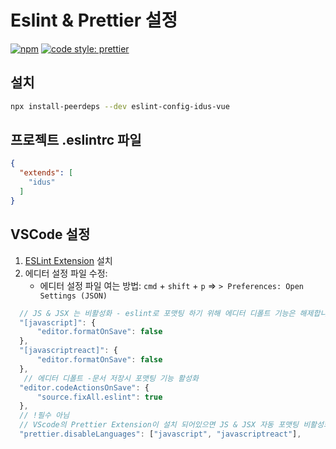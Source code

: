 # Eslint & Prettier 설정

[![npm](https://flat.badgen.net/npm/v/eslint-config-idus)](https://npmjs.com/package/eslint-config-idus)
[![code style: prettier](https://img.shields.io/badge/code_style-prettier-ff69b4.svg?style=flat-square)](https://github.com/prettier/prettier)

## 설치

``` bash
npx install-peerdeps --dev eslint-config-idus-vue
```

## 프로젝트 .eslintrc 파일

``` json
{
  "extends": [
    "idus"
  ]
}
```

## VSCode 설정

1. [ESLint Extension](https://marketplace.visualstudio.com/items?itemName=dbaeumer.vscode-eslint) 설치
2. 에디터 설정 파일 수정:
    - 에디터 설정 파일 여는 방법: `cmd` + `shift` + `p` => `> Preferences: Open Settings (JSON)`

  ```js
    // JS & JSX 는 비활성화 - eslint로 포맷팅 하기 위해 에디터 디폴트 기능은 해제합니다.
    "[javascript]": {
        "editor.formatOnSave": false
    },
    "[javascriptreact]": {
        "editor.formatOnSave": false
    },
     // 에디터 디폴트 -문서 저장시 포맷팅 기능 활성화
    "editor.codeActionsOnSave": {
        "source.fixAll.eslint": true
    },
    // !필수 아님
    // VScode의 Prettier Extension이 설치 되어있으면 JS & JSX 자동 포맷팅 비활성화
    "prettier.disableLanguages": ["javascript", "javascriptreact"],
  ```
